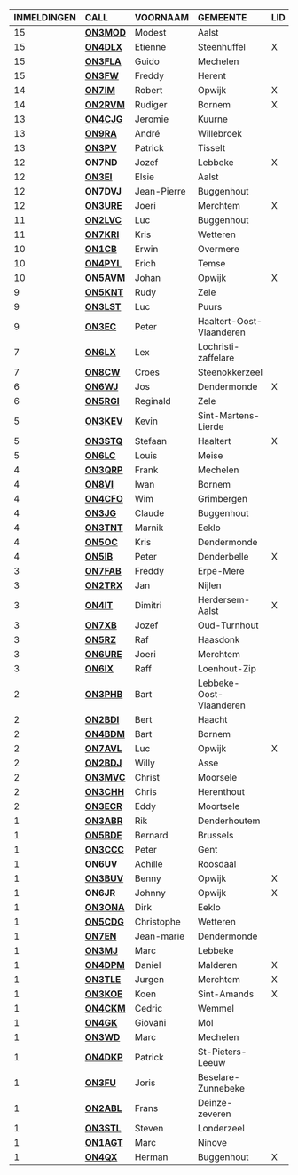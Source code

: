 |INMELDINGEN|CALL|VOORNAAM|GEMEENTE|LID|
|:---|:---|:---|:---|:---|
|15|**<a href="https://www.qrz.com/db/on3mod">ON3MOD</a>** | Modest | Aalst |  |
|15|**<a href="https://www.qrz.com/db/on4dlx">ON4DLX</a>** | Etienne | Steenhuffel | X |
|15|**<a href="https://www.qrz.com/db/on3fla">ON3FLA</a>** | Guido | Mechelen |  |
|15|**<a href="https://www.qrz.com/db/on3fw">ON3FW</a>** | Freddy | Herent |  |
|14|**<a href="https://www.qrz.com/db/on7im">ON7IM</a>** | Robert | Opwijk | X |
|14|**<a href="https://www.qrz.com/db/on2rvm">ON2RVM</a>** | Rudiger | Bornem | X |
|13|**<a href="https://www.qrz.com/db/on4cjg">ON4CJG</a>** | Jeromie | Kuurne |  |
|13|**<a href="https://www.qrz.com/db/on9ra">ON9RA</a>** | André | Willebroek |  |
|13|**<a href="https://www.qrz.com/db/on3pv">ON3PV</a>** | Patrick | Tisselt |  |
| 12 |**ON7ND**|Jozef|Lebbeke|X|
|12|**<a href="https://www.qrz.com/db/on3ei">ON3EI</a>** | Elsie | Aalst |  |
| 12 |**ON7DVJ**|Jean-Pierre|Buggenhout||
|12|**<a href="https://www.qrz.com/db/on3ure">ON3URE</a>** | Joeri | Merchtem | X |
|11|**<a href="https://www.qrz.com/db/on2lvc">ON2LVC</a>** | Luc | Buggenhout |  |
|11|**<a href="https://www.qrz.com/db/on7kri">ON7KRI</a>** | Kris | Wetteren |  |
|10|**<a href="https://www.qrz.com/db/on1cb">ON1CB</a>** | Erwin | Overmere |  |
|10|**<a href="https://www.qrz.com/db/on4pyl">ON4PYL</a>** | Erich | Temse |  |
|10|**<a href="https://www.qrz.com/db/on5avm">ON5AVM</a>** | Johan | Opwijk | X |
|9|**<a href="https://www.qrz.com/db/on5knt">ON5KNT</a>** | Rudy | Zele |  |
|9|**<a href="https://www.qrz.com/db/on3lst">ON3LST</a>** | Luc | Puurs |  |
|9|**<a href="https://www.qrz.com/db/on3ec">ON3EC</a>** | Peter | Haaltert-Oost-Vlaanderen |  |
|7|**<a href="https://www.qrz.com/db/on6lx">ON6LX</a>** | Lex | Lochristi-zaffelare |  |
|7|**<a href="https://www.qrz.com/db/on8cw">ON8CW</a>** | Croes | Steenokkerzeel |  |
|6|**<a href="https://www.qrz.com/db/on6wj">ON6WJ</a>** | Jos | Dendermonde | X |
|6|**<a href="https://www.qrz.com/db/on5rgi">ON5RGI</a>** | Reginald | Zele |  |
|5|**<a href="https://www.qrz.com/db/on3kev">ON3KEV</a>** | Kevin | Sint-Martens-Lierde |  |
|5|**<a href="https://www.qrz.com/db/on3stq">ON3STQ</a>** | Stefaan | Haaltert | X |
|5|**<a href="https://www.qrz.com/db/on6lc">ON6LC</a>** | Louis | Meise |  |
|4|**<a href="https://www.qrz.com/db/on3qrp">ON3QRP</a>** | Frank | Mechelen |  |
|4|**<a href="https://www.qrz.com/db/on8vi">ON8VI</a>** | Iwan | Bornem |  |
|4|**<a href="https://www.qrz.com/db/on4cfo">ON4CFO</a>** | Wim | Grimbergen |  |
|4|**<a href="https://www.qrz.com/db/on3jg">ON3JG</a>** | Claude | Buggenhout |  |
|4|**<a href="https://www.qrz.com/db/on3tnt">ON3TNT</a>** | Marnik | Eeklo |  |
|4|**<a href="https://www.qrz.com/db/on5oc">ON5OC</a>** | Kris | Dendermonde |  |
|4|**<a href="https://www.qrz.com/db/on5ib">ON5IB</a>** | Peter | Denderbelle | X |
|3|**<a href="https://www.qrz.com/db/on7fab">ON7FAB</a>** | Freddy | Erpe-Mere |  |
|3|**<a href="https://www.qrz.com/db/on2trx">ON2TRX</a>** | Jan | Nijlen |  |
|3|**<a href="https://www.qrz.com/db/on4it">ON4IT</a>** | Dimitri | Herdersem-Aalst | X |
|3|**<a href="https://www.qrz.com/db/on7xb">ON7XB</a>** | Jozef | Oud-Turnhout |  |
|3|**<a href="https://www.qrz.com/db/on5rz">ON5RZ</a>** | Raf | Haasdonk |  |
|3|**<a href="https://www.qrz.com/db/on6ure">ON6URE</a>** | Joeri | Merchtem |  |
|3|**<a href="https://www.qrz.com/db/on6ix">ON6IX</a>** | Raff | Loenhout-Zip |  |
|2|**<a href="https://www.qrz.com/db/on3phb">ON3PHB</a>** | Bart | Lebbeke-Oost-Vlaanderen |  |
|2|**<a href="https://www.qrz.com/db/on2bdi">ON2BDI</a>** | Bert | Haacht |  |
|2|**<a href="https://www.qrz.com/db/on4bdm">ON4BDM</a>** | Bart | Bornem |  |
|2|**<a href="https://www.qrz.com/db/on7avl">ON7AVL</a>** | Luc | Opwijk | X |
|2|**<a href="https://www.qrz.com/db/on2bdj">ON2BDJ</a>** | Willy | Asse |  |
|2|**<a href="https://www.qrz.com/db/on3mvc">ON3MVC</a>** | Christ | Moorsele |  |
|2|**<a href="https://www.qrz.com/db/on3chh">ON3CHH</a>** | Chris | Herenthout |  |
|2|**<a href="https://www.qrz.com/db/on3ecr">ON3ECR</a>** | Eddy | Moortsele |  |
|1|**<a href="https://www.qrz.com/db/on3abr">ON3ABR</a>** | Rik | Denderhoutem |  |
|1|**<a href="https://www.qrz.com/db/on5bde">ON5BDE</a>** | Bernard | Brussels |  |
|1|**<a href="https://www.qrz.com/db/on3ccc">ON3CCC</a>** | Peter | Gent |  |
| 1 |**ON6UV**|Achille|Roosdaal||
|1|**<a href="https://www.qrz.com/db/on3buv">ON3BUV</a>** | Benny | Opwijk | X |
| 1 |**ON6JR**|Johnny|Opwijk|X|
|1|**<a href="https://www.qrz.com/db/on3ona">ON3ONA</a>** | Dirk | Eeklo |  |
|1|**<a href="https://www.qrz.com/db/on5cdg">ON5CDG</a>** | Christophe | Wetteren |  |
|1|**<a href="https://www.qrz.com/db/on7en">ON7EN</a>** | Jean-marie | Dendermonde |  |
|1|**<a href="https://www.qrz.com/db/on3mj">ON3MJ</a>** | Marc | Lebbeke |  |
|1|**<a href="https://www.qrz.com/db/on4dpm">ON4DPM</a>** | Daniel | Malderen | X |
|1|**<a href="https://www.qrz.com/db/on3tle">ON3TLE</a>** | Jurgen | Merchtem | X |
|1|**<a href="https://www.qrz.com/db/on3koe">ON3KOE</a>** | Koen | Sint-Amands | X |
|1|**<a href="https://www.qrz.com/db/on4ckm">ON4CKM</a>** | Cedric | Wemmel |  |
|1|**<a href="https://www.qrz.com/db/on4gk">ON4GK</a>** | Giovani | Mol |  |
|1|**<a href="https://www.qrz.com/db/on3wd">ON3WD</a>** | Marc | Mechelen |  |
|1|**<a href="https://www.qrz.com/db/on4dkp">ON4DKP</a>** | Patrick | St-Pieters-Leeuw |  |
|1|**<a href="https://www.qrz.com/db/on3fu">ON3FU</a>** | Joris | Beselare-Zunnebeke |  |
|1|**<a href="https://www.qrz.com/db/on2abl">ON2ABL</a>** | Frans | Deinze-zeveren |  |
|1|**<a href="https://www.qrz.com/db/on3stl">ON3STL</a>** | Steven | Londerzeel |  |
|1|**<a href="https://www.qrz.com/db/on1agt">ON1AGT</a>** | Marc | Ninove |  |
|1|**<a href="https://www.qrz.com/db/on4qx">ON4QX</a>** | Herman | Buggenhout | X |
